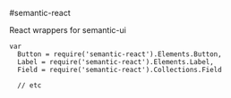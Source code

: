 #semantic-react

React wrappers for semantic-ui

```
var
  Button = require('semantic-react').Elements.Button,
  Label = require('semantic-react').Elements.Label,
  Field = require('semantic-react').Collections.Field

  // etc

```